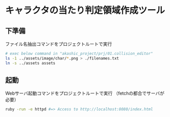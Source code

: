キャラクタの当たり判定領域作成ツール
====================================

下準備
------

ファイル名抽出コマンドをプロジェクトルートで実行

```sh
# exec below command in "akashic_project/prj/01.collision_editor"
ls -1 ../assets/image/char/*.png > ./filenames.txt
ln -s ../assets assets
```

起動
----

Webサーバ起動コマンドをプロジェクトルートで実行
（fetchの都合でサーバが必要）

```sh
ruby -run -e httpd #=> Access to http://localhost:8080/index.html
```